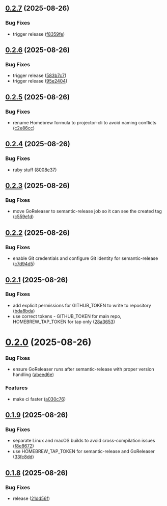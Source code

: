 ## [0.2.7](https://github.com/joelgrimberg/projector/compare/v0.2.6...v0.2.7) (2025-08-26)


### Bug Fixes

* trigger release ([f8359fe](https://github.com/joelgrimberg/projector/commit/f8359fe4bcafc87d0050370d0e84026a67014d4f))

## [0.2.6](https://github.com/joelgrimberg/projector/compare/v0.2.5...v0.2.6) (2025-08-26)


### Bug Fixes

* trigger release ([583b7c7](https://github.com/joelgrimberg/projector/commit/583b7c757bfa594384fca92c64db12d0cf4a6a8a))
* trigger release ([95e2404](https://github.com/joelgrimberg/projector/commit/95e240490acec8ea0494c7a4415bab35996caad0))

## [0.2.5](https://github.com/joelgrimberg/projector/compare/v0.2.4...v0.2.5) (2025-08-26)


### Bug Fixes

* rename Homebrew formula to projector-cli to avoid naming conflicts ([c2e86cc](https://github.com/joelgrimberg/projector/commit/c2e86cca76ec5be17d56b5ef4fb360117aa80dad))

## [0.2.4](https://github.com/joelgrimberg/projector/compare/v0.2.3...v0.2.4) (2025-08-26)


### Bug Fixes

* ruby stuff ([8008e37](https://github.com/joelgrimberg/projector/commit/8008e3776ddf9a34444e47d802222bd86b6d7646))

## [0.2.3](https://github.com/joelgrimberg/projector/compare/v0.2.2...v0.2.3) (2025-08-26)


### Bug Fixes

* move GoReleaser to semantic-release job so it can see the created tag ([c559e1d](https://github.com/joelgrimberg/projector/commit/c559e1d0cfe16afa7126155f64e9117c4cfbe84b))

## [0.2.2](https://github.com/joelgrimberg/projector/compare/v0.2.1...v0.2.2) (2025-08-26)


### Bug Fixes

* enable Git credentials and configure Git identity for semantic-release ([c7d94d5](https://github.com/joelgrimberg/projector/commit/c7d94d5b5ce3d622b2e56750fc20eb65e15d58df))

## [0.2.1](https://github.com/joelgrimberg/projector/compare/v0.2.0...v0.2.1) (2025-08-26)


### Bug Fixes

* add explicit permissions for GITHUB_TOKEN to write to repository ([bda8bda](https://github.com/joelgrimberg/projector/commit/bda8bda29e06cd04d0b6f805c733ce53ea0042a8))
* use correct tokens - GITHUB_TOKEN for main repo, HOMEBREW_TAP_TOKEN for tap only ([28a3653](https://github.com/joelgrimberg/projector/commit/28a3653c5caff0ba39332ce17ebc7f81754e000d))

# [0.2.0](https://github.com/joelgrimberg/projector/compare/v0.1.9...v0.2.0) (2025-08-26)


### Bug Fixes

* ensure GoReleaser runs after semantic-release with proper version handling ([abeed6e](https://github.com/joelgrimberg/projector/commit/abeed6e668bd04037186667b63ca219cd9299df2))


### Features

* make ci faster ([a030c76](https://github.com/joelgrimberg/projector/commit/a030c76797f965c58d8521a8e38b925f192c6972))

## [0.1.9](https://github.com/joelgrimberg/projector/compare/v0.1.8...v0.1.9) (2025-08-26)


### Bug Fixes

* separate Linux and macOS builds to avoid cross-compilation issues ([f8e8672](https://github.com/joelgrimberg/projector/commit/f8e8672bd754144faaf954e4cb3dc20e29362d20))
* use HOMEBREW_TAP_TOKEN for semantic-release and GoReleaser ([33fc8dd](https://github.com/joelgrimberg/projector/commit/33fc8dd6714609fd26e8c0aaa694d47e026b7175))

## [0.1.8](https://github.com/joelgrimberg/projector/compare/v0.1.7...v0.1.8) (2025-08-26)


### Bug Fixes

* release ([21dd56f](https://github.com/joelgrimberg/projector/commit/21dd56ff76d44d0141510a6f29d1aa8c35ee595f))
